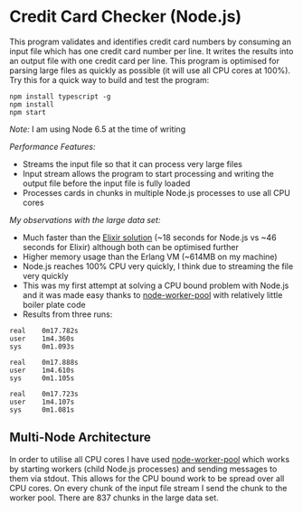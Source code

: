 # Credit Card Checker (Node.js)

This program validates and identifies credit card numbers by consuming an input file which has one credit card number per line. It writes the results into an output file with one credit card per line. This program is optimised for parsing large files as quickly as possible (it will use all CPU cores at 100%). Try this for a quick way to build and test the program:
```
npm install typescript -g
npm install
npm start
```
*Note:* I am using Node 6.5 at the time of writing

*Performance Features:*
- Streams the input file so that it can process very large files
- Input stream allows the program to start processing and writing the output file before the input file is fully loaded
- Processes cards in chunks in multiple Node.js processes to use all CPU cores

*My observations with the large data set:*
- Much faster than the [Elixir solution](https://github.com/jamespepplinkhouse/creditcardchecker-elixir) (~18 seconds for Node.js vs ~46 seconds for Elixir) although both can be optimised further
- Higher memory usage than the Erlang VM (~614MB on my machine)
- Node.js reaches 100% CPU very quickly, I think due to streaming the file very quickly
- This was my first attempt at solving a CPU bound problem with Node.js and it was made easy thanks to [node-worker-pool](https://www.npmjs.com/package/node-worker-pool) with relatively little boiler plate code
- Results from three runs:

```
real    0m17.782s
user    1m4.360s
sys     0m1.093s

real    0m17.888s
user    1m4.610s
sys     0m1.105s

real    0m17.723s
user    1m4.107s
sys     0m1.081s
```

## Multi-Node Architecture

In order to utilise all CPU cores I have used [node-worker-pool](https://www.npmjs.com/package/node-worker-pool) which works by starting workers (child Node.js processes) and sending messages to them via stdout. This allows for the CPU bound work to be spread over all CPU cores. On every chunk of the input file stream I send the chunk to the worker pool. There are 837 chunks in the large data set.
